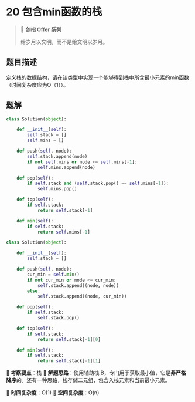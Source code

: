 # 20 包含min函数的栈

> 🌟 **剑指 Offer 系列**
>
> 给岁月以文明，而不是给文明以岁月。

## 题目描述

定义栈的数据结构，请在该类型中实现一个能够得到栈中所含最小元素的min函数（时间复杂度应为O（1））。

## 题解

```python
class Solution(object):

    def __init__(self):
        self.stack = []
        self.mins = []

    def push(self, node):
        self.stack.append(node)
        if not self.mins or node <= self.mins[-1]:
            self.mins.append(node)

    def pop(self):
        if self.stack and (self.stack.pop() == self.mins[-1]):
            self.mins.pop()

    def top(self):
        if self.stack:
            return self.stack[-1]

    def min(self):
        if self.stack:
            return self.mins[-1]
```

```python
class Solution(object):

    def __init__(self):
        self.stack = []

    def push(self, node):
        cur_min = self.min()
        if not cur_min or node <= cur_min:
            self.stack.append((node, node))
        else:
            self.stack.append((node, cur_min))

    def pop(self):
        if self.stack:
            self.stack.pop()

    def top(self):
        if self.stack:
            return self.stack[-1][0]

    def min(self):
        if self.stack:
            return self.stack[-1][1]
```

🍥 **考察要点**：栈
🍬 **解题思路**：使用辅助栈 B，专门用于获取最小值，它是**非严格降序**的。还有一种思路，栈存储二元组，包含入栈元素和当前最小元素。

🍉 **时间复杂度**：O(1)
🍭 **空间复杂度**：O(n)
